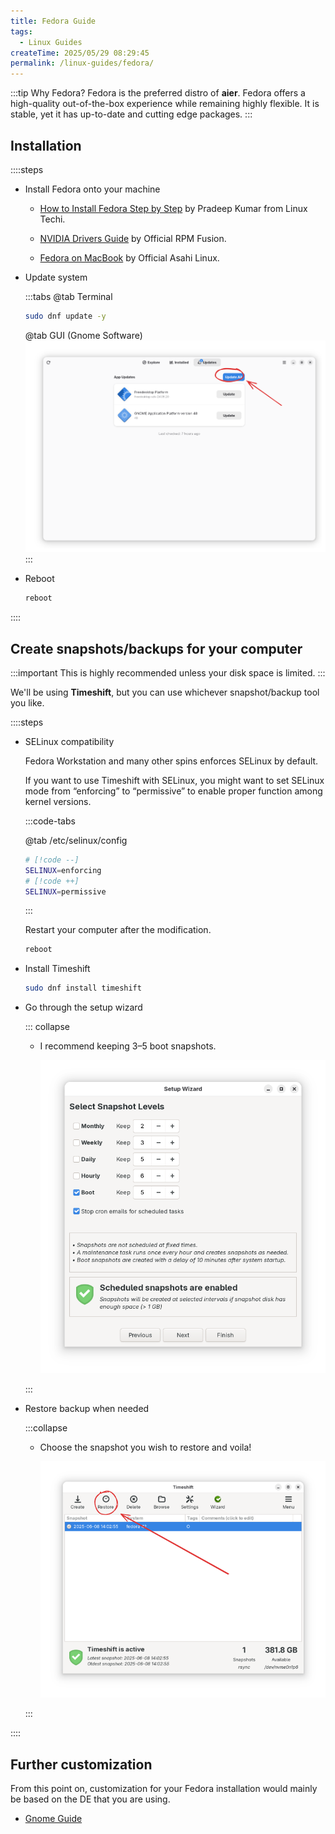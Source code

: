 ```yaml
---
title: Fedora Guide
tags:
  - Linux Guides
createTime: 2025/05/29 08:29:45
permalink: /linux-guides/fedora/
---
```


:::tip Why Fedora?
Fedora is the preferred distro of **aier**. Fedora offers a high-quality out-of-the-box experience while remaining highly flexible. It is stable, yet it has up-to-date and cutting edge packages.
:::

## Installation

::::steps

- Install Fedora onto your machine

  - [How to Install Fedora Step by Step](https://www.linuxtechi.com/how-to-install-fedora-workstation/) by Pradeep Kumar from Linux Techi.

  - [NVIDIA Drivers Guide](https://rpmfusion.org/Howto/NVIDIA#Current_GeForce.2FQuadro.2FTesla) by Official RPM Fusion.

  - [Fedora on MacBook](https://asahilinux.org/fedora/) by Official Asahi Linux.

- Update system

  :::tabs
  @tab Terminal

  ```bash
  sudo dnf update -y
  ```

  @tab GUI (Gnome Software)
  ![Gnome Software Update Button](./assets/gnome-software-update.svg)
  :::

- Reboot

  ```bash
  reboot
  ```

::::

## Create snapshots/backups for your computer

:::important This is highly recommended unless your disk space is limited.
:::

We'll be using **Timeshift**, but you can use whichever snapshot/backup tool you like.

::::steps

- SELinux compatibility

  Fedora Workstation and many other spins enforces SELinux by default.

  If you want to use Timeshift with SELinux, you might want to set SELinux mode from “enforcing” to “permissive” to enable proper function among kernel versions.

  :::code-tabs

  @tab /etc/selinux/config

  ```bash
  # [!code --]
  SELINUX=enforcing
  # [!code ++]
  SELINUX=permissive
  ```

  :::

  Restart your computer after the modification.

  ```bash
  reboot
  ```

- Install Timeshift

  ```bash
  sudo dnf install timeshift
  ```

- Go through the setup wizard

  ::: collapse

  - I recommend keeping 3–5 boot snapshots.

    ![Timeshift setup wizard](./assets/timeshift-setup.png)

  :::

- Restore backup when needed

  :::collapse

  - Choose the snapshot you wish to restore and voila!

    ![Timeshift Restore Snapshot!](./assets/timeshift-restore-snapshot.png)

  :::

::::

## Further customization

From this point on, customization for your Fedora installation would mainly be based on the DE that you are using.

- [Gnome Guide](./gnome.md)

